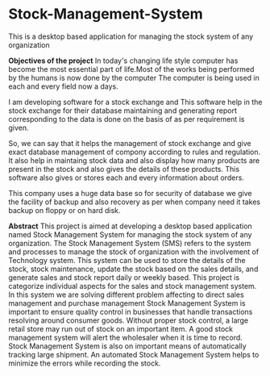 # Stock-Management-System
This is a desktop based application for managing the stock system of any organization

**Objectives of the project**
In today's changing life style computer has become the most essential part of life.Most of the works being performed by the humans is now done by the computer The computer is being used in each and every field now a days.

I am developing software for a stock exchange and This software help in the stock exchange for their database maintaining and generating report corresponding to the data is done on the basis of as per requirement is given.

So, we can say that it helps the management of stock exchange and give exact database management of compony according to rules and regulation. It also help in maintaing stock data and also display how many products are present in the stock and also gives the details of these products. This software also gives or stores each and every information about orders.

This company uses a huge data base so for security of database we give the facility of backup and also recovery as per when company need it takes backup on floppy or on hard disk.

**Abstract**
This project is aimed at developing a desktop based application named Stock Management System for managing the stock system of any organization. The Stock Management System (SMS) refers to the system and processes to manage the stock of organization with the involvement of Technology system. This system can be used to store the details of the stock, stock maintenance, update the stock based on the sales details, and generate sales and stock report daily or weekly based. This project is categorize individual aspects for the sales and stock management system. In this system we are solving different problem affecting to direct sales management and purchase management Stock Management System is important to ensure quality control in businesses that handle transactions resolving around consumer goods. Without proper stock control, a large retail store may run out of stock on an important item. A good stock management system will alert the wholesaler when it is time to record. Stock Management System is also on important means of automatically tracking large shipment. An automated Stock Management System helps to minimize the errors while recording the stock.

